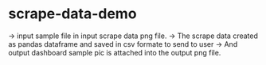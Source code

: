 # scrape-data-demo
  -> input sample file in input scrape data png file.
  -> The scrape data created as pandas dataframe and saved in csv formate to send to user
  -> And output dashboard sample pic is attached into the output png file.
